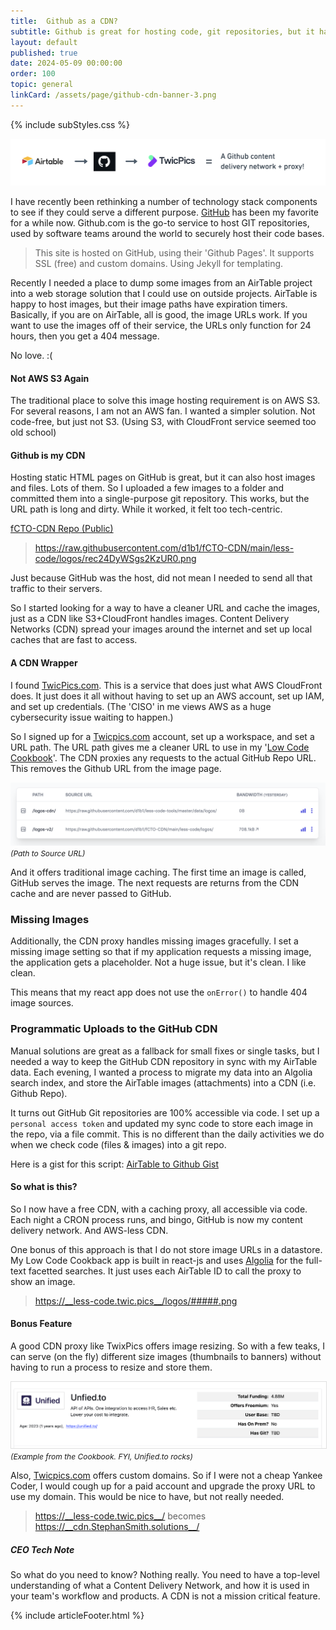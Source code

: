 ```yaml
---
title:  Github as a CDN?
subtitle: Github is great for hosting code, git repositories, but it has other superpowers that often get overlooked.
layout: default
published: true
date: 2024-05-09 00:00:00
order: 100
topic: general
linkCard: /assets/page/github-cdn-banner-3.png
---
```


{% include subStyles.css %}

<img src="/assets/page/github-cdn-banner-3.png" class="img-fluid">

I have recently been rethinking a number of technology stack components to see if they could
serve a different purpose. [GitHub](https://github.com) has been my favorite for a while now. Github.com
is the go-to service to host GIT repositories, used by software teams around the world to securely host
their code bases.

> This site is hosted on GitHub, using their 'Github Pages'. It supports SSL (free) and custom domains.
Using Jekyll for templating.

Recently I needed a place to dump some images from an AirTable project into a web storage solution
that I could use on outside projects. AirTable is happy to host images, but their image paths have
expiration timers. Basically, if you are on AirTable, all is good, the image URLs work. If you want
to use the images off of their service, the URLs only function for 24 hours, then you get a 404 message.

No love. :(

#### Not AWS S3 Again

The traditional place to solve this image hosting requirement is on AWS S3. For several reasons,
I am not an AWS fan. I wanted a simpler solution. Not code-free, but just not S3. (Using S3, with
CloudFront service seemed too old school)

#### Github is my CDN

Hosting static HTML pages on GitHub is great, but it can also host images and files. Lots of them. So I uploaded
a few images to a folder and committed them into a single-purpose git repository. This works, but the URL path
is long and dirty. While it worked, it felt too tech-centric.

[fCTO-CDN Repo (Public)](https://github.com/d1b1/fCTO-CDN)

> https://raw.githubusercontent.com/d1b1/fCTO-CDN/main/less-code/logos/rec24DyWSgs2KzUR0.png

Just because GitHub was the host, did not mean I needed to send all that traffic to their servers.

So I started looking for a way to have a cleaner URL and cache the images, just as a CDN like S3+CloudFront
handles images. Content Delivery Networks (CDN) spread your images around the internet and set up local caches
that are fast to access.

#### A CDN Wrapper
I found [TwicPics.com](https://twicpics.com). This is a service that does just what AWS CloudFront does. It
just does it all without having to set up an AWS account, set up IAM, and set up credentials. (The 'CISO' in me views AWS
as a huge cybersecurity issue waiting to happen.)

So I signed up for a [Twicpics.com](https://twicpics.com) account, set up a workspace, and set a URL path. The URL
path gives me a cleaner URL to use in my '[Low Code Cookbook](https://low-code.stephansmith.solutions)'. The
CDN proxies any requests to the actual GitHub Repo URL. This removes the Github URL from the image page.

<img src="/assets/page/twicpics-setup.png" class="img-thumbnail shadow-lg">
<i style="font-size: 12px;">(Path to Source URL)</i>

And it offers traditional image caching. The first time an image is called, GitHub serves the image. The next
requests are returns from the CDN cache and are never passed to GitHub.

### Missing Images
Additionally, the CDN proxy handles missing images gracefully. I set a missing image setting so that if my
application requests a missing image, the application gets a placeholder. Not a huge issue, but it's clean.
I like clean.

This means that my react app does not use the `onError()` to handle 404 image sources.

### Programmatic Uploads to the GitHub CDN
Manual solutions are great as a fallback for small fixes or single tasks, but I needed a way to keep the GitHub
CDN repository in sync with my AirTable data. Each evening, I wanted a process to migrate my data into an Algolia
search index, and store the AirTable images (attachments) into a CDN (i.e. Github Repo).

It turns out GitHub Git repositories are 100% accessible via code. I set up a `personal access token` and updated my
sync code to store each image in the repo, via a file commit. This is no different than the daily activities
we do when we check code (files & images) into a git repo.

Here is a gist for this script: [AirTable to Github Gist](https://gist.github.com/d1b1/8953c455e4934efea9d04119be9da8fe)

#### So what is this?
So I now have a free CDN, with a caching proxy, all accessible via code. Each night a CRON process runs, and bingo,
GitHub is now my content delivery network. And AWS-less CDN.

One bonus of this approach is that I do not store image URLs in a datastore. My Low Code Cookback app is
built in react-js and uses [Algolia](https://algolia.com) for the full-text facetted searches. It just uses each AirTable
ID to call the proxy to show an image.

> https://__less-code.twic.pics__/logos/#####.png

#### Bonus Feature
A good CDN proxy like TwixPics offers image resizing. So with a few teaks, I can serve (on the fly) different
size images (thumbnails to banners) without having to run a process to resize and store them.

<img src="/assets/page/cnd-html-example.png" class="img-fluid shadow-lg" style="border:1px solid #DFDFDF;">
<i style="font-size: 12px;">(Example from the Cookbook. FYI, Unified.to rocks)</i>

Also, [Twicpics.com](https://www.twicpics.com/) offers custom domains. So if I were not a cheap Yankee Coder, I would
cough up for a paid account and upgrade the proxy URL to use my domain. This would be nice to have, but not really needed.

> https://__less-code.twic.pics__/ becomes https://__cdn.StephanSmith.solutions__/

<div class="mt-5 tech-note">
    <h5>
        CEO Tech Note
    </h5>
    <p>
        So what do you need to know? Nothing really. You need to have a top-level understanding of what a Content Delivery Network, and how it is used in your team's workflow and products. A CDN is not a mission critical feature.
        <!-- You might want to read the <a href="/ceo_technology_primer">Non-Technical Founder Primer</a> -->
    </p>
</div>

{% include articleFooter.html %}
